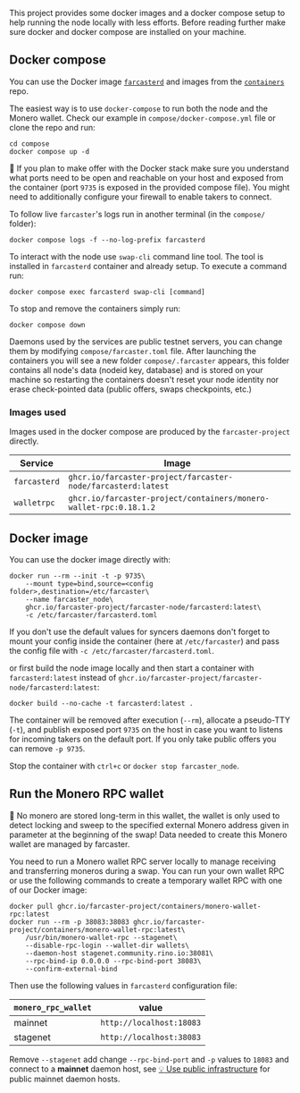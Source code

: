 This project provides some docker images and a docker compose setup to help running the node locally with less efforts. Before reading further make sure docker and docker compose are installed on your machine.

## Docker compose

You can use the Docker image [`farcasterd`](https://github.com/farcaster-project/farcaster-node/pkgs/container/farcaster-node%2Ffarcasterd) and images from the [`containers`](https://github.com/orgs/farcaster-project/packages?repo_name=containers) repo.

The easiest way is to use `docker-compose` to run both the node and the Monero wallet. Check our example in `compose/docker-compose.yml` file or clone the repo and run:

```
cd compose
docker compose up -d
```

:mag_right: If you plan to make offer with the Docker stack make sure you understand what ports need to be open and reachable on your host and exposed from the container (port `9735` is exposed in the provided compose file). You might need to additionally configure your firewall to enable takers to connect.

To follow live `farcaster`'s logs run in another terminal (in the `compose/` folder):

```
docker compose logs -f --no-log-prefix farcasterd
```

To interact with the node use `swap-cli` command line tool. The tool is installed in `farcasterd` container and already setup. To execute a command run:

```
docker compose exec farcasterd swap-cli [command]
```

To stop and remove the containers simply run:

```
docker compose down
```

Daemons used by the services are public testnet servers, you can change them by modifying `compose/farcaster.toml` file. After launching the containers you will see a new folder `compose/.farcaster` appears, this folder contains all node's data (nodeid key, database) and is stored on your machine so restarting the containers doesn't reset your node identity nor erase check-pointed data (public offers, swaps checkpoints, etc.)

### Images used

Images used in the docker compose are produced by the `farcaster-project` directly.

| Service      | Image                                                             |
| ------------ | ----------------------------------------------------------------- |
| `farcasterd` | `ghcr.io/farcaster-project/farcaster-node/farcasterd:latest`      |
| `walletrpc`  | `ghcr.io/farcaster-project/containers/monero-wallet-rpc:0.18.1.2` |

## Docker image

You can use the docker image directly with:

```
docker run --rm --init -t -p 9735\
    --mount type=bind,source=<config folder>,destination=/etc/farcaster\
    --name farcaster_node\
    ghcr.io/farcaster-project/farcaster-node/farcasterd:latest\
    -c /etc/farcaster/farcasterd.toml
```

If you don't use the default values for syncers daemons don't forget to mount your config inside the container (here at `/etc/farcaster`) and pass the config file with `-c /etc/farcaster/farcasterd.toml`.

or first build the node image locally and then start a container with `farcasterd:latest` instead of `ghcr.io/farcaster-project/farcaster-node/farcasterd:latest`:

```
docker build --no-cache -t farcasterd:latest .
```

The container will be removed after execution (`--rm`), allocate a pseudo-TTY (`-t`), and publish exposed port `9735` on the host in case you want to listens for incoming takers on the default port. If you only take public offers you can remove `-p 9735`.

Stop the container with `ctrl+c` or `docker stop farcaster_node`.

## Run the Monero RPC wallet

:mega: No monero are stored long-term in this wallet, the wallet is only used to detect locking and sweep to the specified external Monero address given in parameter at the beginning of the swap! Data needed to create this Monero wallet are managed by farcaster.

You need to run a Monero wallet RPC server locally to manage receiving and transferring moneros during a swap. You can run your own wallet RPC or use the following commands to create a temporary wallet RPC with one of our Docker image:

```
docker pull ghcr.io/farcaster-project/containers/monero-wallet-rpc:latest
docker run --rm -p 38083:38083 ghcr.io/farcaster-project/containers/monero-wallet-rpc:latest\
    /usr/bin/monero-wallet-rpc --stagenet\
    --disable-rpc-login --wallet-dir wallets\
    --daemon-host stagenet.community.rino.io:38081\
    --rpc-bind-ip 0.0.0.0 --rpc-bind-port 38083\
    --confirm-external-bind
```

Then use the following values in `farcasterd` configuration file:

| `monero_rpc_wallet` | value                    |
| ------------------- | ------------------------ |
| mainnet             | `http://localhost:18083` |
| stagenet            | `http://localhost:38083` |

Remove `--stagenet` add change `--rpc-bind-port` and `-p` values to `18083` and connect to a **mainnet** daemon host, see [:bulb: Use public infrastructure](./Home#use-public-infrastructure) for public mainnet daemon hosts.